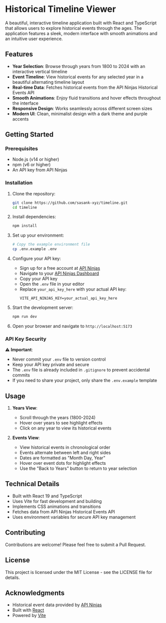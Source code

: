 # Historical Timeline Viewer

A beautiful, interactive timeline application built with React and TypeScript that allows users to explore historical events through the ages. The application features a sleek, modern interface with smooth animations and an intuitive user experience.

## Features

- **Year Selection**: Browse through years from 1800 to 2024 with an interactive vertical timeline
- **Event Timeline**: View historical events for any selected year in a beautiful alternating timeline layout
- **Real-time Data**: Fetches historical events from the API Ninjas Historical Events API
- **Smooth Animations**: Enjoy fluid transitions and hover effects throughout the interface
- **Responsive Design**: Works seamlessly across different screen sizes
- **Modern UI**: Clean, minimalist design with a dark theme and purple accents

## Getting Started

### Prerequisites

- Node.js (v14 or higher)
- npm (v6 or higher)
- An API key from API Ninjas

### Installation

1. Clone the repository:
   ```bash
   git clone https://github.com/sasank-xyz/timeline.git
   cd timeline
   ```

2. Install dependencies:
   ```bash
   npm install
   ```

3. Set up your environment:
   ```bash
   # Copy the example environment file
   cp .env.example .env
   ```

4. Configure your API key:
   - Sign up for a free account at [API Ninjas](https://api-ninjas.com/)
   - Navigate to your [API Ninjas Dashboard](https://api-ninjas.com/profile)
   - Copy your API key
   - Open the `.env` file in your editor
   - Replace `your_api_key_here` with your actual API key:
     ```env
     VITE_API_NINJAS_KEY=your_actual_api_key_here
     ```

5. Start the development server:
   ```bash
   npm run dev
   ```

6. Open your browser and navigate to `http://localhost:5173`

### API Key Security

⚠️ **Important**: 
- Never commit your `.env` file to version control
- Keep your API key private and secure
- The `.env` file is already included in `.gitignore` to prevent accidental commits
- If you need to share your project, only share the `.env.example` template

## Usage

1. **Years View**:
   - Scroll through the years (1800-2024)
   - Hover over years to see highlight effects
   - Click on any year to view its historical events

2. **Events View**:
   - View historical events in chronological order
   - Events alternate between left and right sides
   - Dates are formatted as "Month Day, Year"
   - Hover over event dots for highlight effects
   - Use the "Back to Years" button to return to year selection

## Technical Details

- Built with React 19 and TypeScript
- Uses Vite for fast development and building
- Implements CSS animations and transitions
- Fetches data from API Ninjas Historical Events API
- Uses environment variables for secure API key management

## Contributing

Contributions are welcome! Please feel free to submit a Pull Request.

## License

This project is licensed under the MIT License - see the LICENSE file for details.

## Acknowledgments

- Historical event data provided by [API Ninjas](https://api-ninjas.com/)
- Built with [React](https://react.dev/)
- Powered by [Vite](https://vitejs.dev/)
